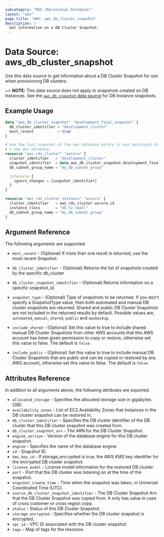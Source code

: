 ```yaml
---
subcategory: "RDS (Relational Database)"
layout: "aws"
page_title: "AWS: aws_db_cluster_snapshot"
description: |-
  Get information on a DB Cluster Snapshot.
---
```


# Data Source: aws_db_cluster_snapshot

Use this data source to get information about a DB Cluster Snapshot for use when provisioning DB clusters.

~> **NOTE:** This data source does not apply to snapshots created on DB Instances.
See the [`aws_db_snapshot` data source](/docs/providers/aws/d/db_snapshot.html) for DB Instance snapshots.

## Example Usage

```terraform
data "aws_db_cluster_snapshot" "development_final_snapshot" {
  db_cluster_identifier = "development_cluster"
  most_recent           = true
}

# Use the last snapshot of the dev database before it was destroyed to create
# a new dev database.
resource "aws_rds_cluster" "aurora" {
  cluster_identifier   = "development_cluster"
  snapshot_identifier  = data.aws_db_cluster_snapshot.development_final_snapshot.id
  db_subnet_group_name = "my_db_subnet_group"

  lifecycle {
    ignore_changes = [snapshot_identifier]
  }
}

resource "aws_rds_cluster_instance" "aurora" {
  cluster_identifier   = aws_rds_cluster.aurora.id
  instance_class       = "db.t2.small"
  db_subnet_group_name = "my_db_subnet_group"
}
```

## Argument Reference

The following arguments are supported:

* `most_recent` - (Optional) If more than one result is returned, use the most recent Snapshot.

* `db_cluster_identifier` - (Optional) Returns the list of snapshots created by the specific db_cluster

* `db_cluster_snapshot_identifier` - (Optional) Returns information on a specific snapshot_id.

* `snapshot_type` - (Optional) Type of snapshots to be returned. If you don't specify a SnapshotType
value, then both automated and manual DB cluster snapshots are returned. Shared and public DB Cluster Snapshots are not
included in the returned results by default. Possible values are, `automated`, `manual`, `shared`, `public` and `awsbackup`.

* `include_shared` - (Optional) Set this value to true to include shared manual DB Cluster Snapshots from other
AWS accounts that this AWS account has been given permission to copy or restore, otherwise set this value to false.
The default is `false`.

* `include_public` - (Optional) Set this value to true to include manual DB Cluster Snapshots that are public and can be
copied or restored by any AWS account, otherwise set this value to false. The default is `false`.

## Attributes Reference

In addition to all arguments above, the following attributes are exported:

* `allocated_storage` - Specifies the allocated storage size in gigabytes (GB).
* `availability_zones` - List of EC2 Availability Zones that instances in the DB cluster snapshot can be restored in.
* `db_cluster_identifier` - Specifies the DB cluster identifier of the DB cluster that this DB cluster snapshot was created from.
* `db_cluster_snapshot_arn` - The ARN for the DB Cluster Snapshot.
* `engine_version` - Version of the database engine for this DB cluster snapshot.
* `engine` - Specifies the name of the database engine.
* `id` - Snapshot ID.
* `kms_key_id` - If storage_encrypted is true, the AWS KMS key identifier for the encrypted DB cluster snapshot.
* `license_model` - License model information for the restored DB cluster.
* `port` - Port that the DB cluster was listening on at the time of the snapshot.
* `snapshot_create_time` - Time when the snapshot was taken, in Universal Coordinated Time (UTC).
* `source_db_cluster_snapshot_identifier` - The DB Cluster Snapshot Arn that the DB Cluster Snapshot was copied from. It only has value in case of cross customer or cross region copy.
* `status` - Status of this DB Cluster Snapshot.
* `storage_encrypted` - Specifies whether the DB cluster snapshot is encrypted.
* `vpc_id` - VPC ID associated with the DB cluster snapshot.
* `tags` - Map of tags for the resource.
